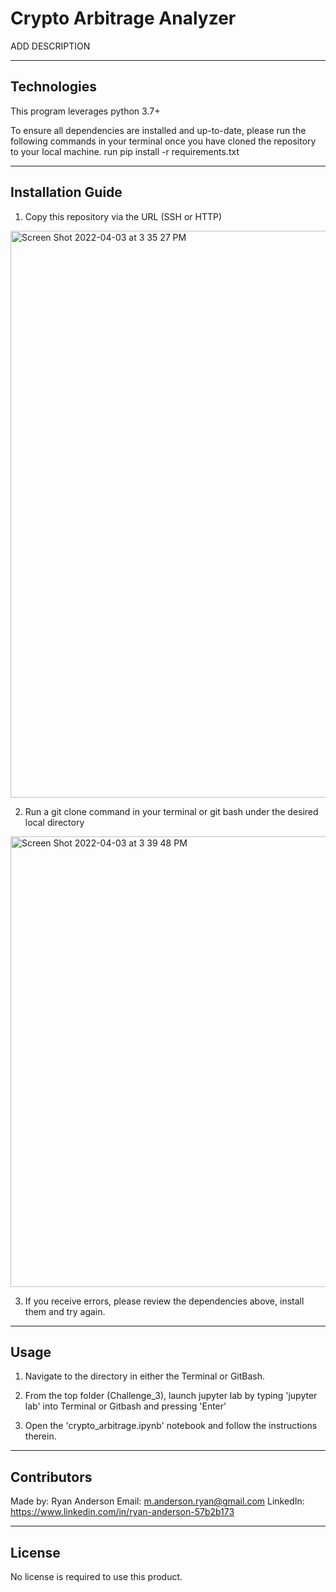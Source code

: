 # Crypto Arbitrage Analyzer

ADD DESCRIPTION

---

## Technologies

This program leverages python 3.7+

To ensure all dependencies are installed and up-to-date, please run the following commands in your terminal once you have cloned the repository to your local machine.
run pip install -r requirements.txt

---

## Installation Guide

1. Copy this repository via the URL (SSH or HTTP)

<img width="907" alt="Screen Shot 2022-04-03 at 3 35 27 PM" src="https://user-images.githubusercontent.com/98444459/161445246-d4eecac4-44ae-452f-8e0c-ebaa9e523908.png">

2. Run a git clone command in your terminal or git bash under the desired local directory
<img width="721" alt="Screen Shot 2022-04-03 at 3 39 48 PM" src="https://user-images.githubusercontent.com/98444459/161445190-806f9755-d57a-45fd-9712-a6ab83629a1d.png">

3. If you receive errors, please review the dependencies above, install them and try again. 

---

## Usage

1. Navigate to the directory in either the Terminal or GitBash. 

2. From the top folder (Challenge_3), launch jupyter lab by typing 'jupyter lab' into Terminal or Gitbash and pressing 'Enter'

3. Open the 'crypto_arbitrage.ipynb' notebook and follow the instructions therein.  

---

## Contributors

Made by:
Ryan Anderson
  Email: m.anderson.ryan@gmail.com
  LinkedIn: https://www.linkedin.com/in/ryan-anderson-57b2b173

---

## License

No license is required to use this product.